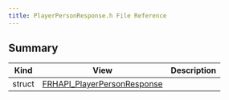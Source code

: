 ```yaml
---
title: PlayerPersonResponse.h File Reference
---
```


## Summary
| Kind | View | Description |
|------|------|-------------|
|struct|[FRHAPI_PlayerPersonResponse](/unreal-plugins/all/structfrhapi__playerpersonresponse/#structFRHAPI__PlayerPersonResponse)||

